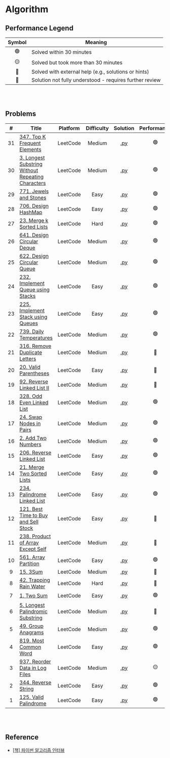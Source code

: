 # Algorithm

## Performance Legend

| Symbol | Meaning |
|:------:|---------|
| 🟢 | Solved within 30 minutes |
| 🟡 | Solved but took more than 30 minutes |
| 🛟 | Solved with external help (e.g., solutions or hints) |
| 🔴 | Solution not fully understood - requires further review |

<br><br>

## Problems

| # | Title | Platform | Difficulty | Solution | Performance |
|:---:|-----|----------|:----------:|:--------:|:-----------:|
| 31 | [347. Top K Frequent Elements](https://leetcode.com/problems/top-k-frequent-elements/) | LeetCode | Medium | [.py](leetcode/0347.py) | 🟢 |
| 30 | [3. Longest Substring Without Repeating Characters](https://leetcode.com/problems/longest-substring-without-repeating-characters/) | LeetCode | Medium | [.py](leetcode/0003.py) | 🟢 |
| 29 | [771. Jewels and Stones](https://leetcode.com/problems/jewels-and-stones/) | LeetCode | Easy | [.py](leetcode/0771.py) | 🟢 |
| 28 | [706. Design HashMap](https://leetcode.com/problems/design-hashmap/) | LeetCode | Easy | [.py](leetcode/0706.py) | 🟢 |
| 27 | [23. Merge k Sorted Lists](https://leetcode.com/problems/merge-k-sorted-lists/) | LeetCode | Hard | [.py](leetcode/0023.py) | 🟢 |
| 26 | [641. Design Circular Deque](https://leetcode.com/problems/design-circular-deque/) | LeetCode | Medium | [.py](leetcode/0641.py) | 🟢 |
| 25 | [622. Design Circular Queue](https://leetcode.com/problems/design-circular-queue/) | LeetCode | Medium | [.py](leetcode/0622.py) | 🟢 |
| 24 | [232. Implement Queue using Stacks](https://leetcode.com/problems/implement-queue-using-stacks/) | LeetCode | Easy | [.py](leetcode/0232.py) | 🟢 |
| 23 | [225. Implement Stack using Queues](https://leetcode.com/problems/implement-stack-using-queues/) | LeetCode | Easy | [.py](leetcode/0225.py) | 🟢 |
| 22 | [739. Daily Temperatures](https://leetcode.com/problems/daily-temperatures/) | LeetCode | Medium | [.py](leetcode/0739.py) | 🟢 |
| 21 | [316. Remove Duplicate Letters](https://leetcode.com/problems/remove-duplicate-letters/) | LeetCode | Medium | [.py](leetcode/0316.py) | 🛟 |
| 20 | [20. Valid Parentheses](https://leetcode.com/problems/valid-parentheses/) | LeetCode | Easy | [.py](leetcode/0020.py) | 🛟 |
| 19 | [92. Reverse Linked List II](https://leetcode.com/problems/reverse-linked-list-ii/) | LeetCode | Medium | [.py](leetcode/0092.py) | 🛟 |
| 18 | [328. Odd Even Linked List](https://leetcode.com/problems/odd-even-linked-list/) | LeetCode | Medium | [.py](leetcode/0328.py) | 🟢 |
| 17 | [24. Swap Nodes in Pairs](https://leetcode.com/problems/swap-nodes-in-pairs/) | LeetCode | Medium | [.py](leetcode/0024.py) | 🟢 |
| 16 | [2. Add Two Numbers](https://leetcode.com/problems/add-two-numbers/) | LeetCode | Medium | [.py](leetcode/0002.py) | 🟢 |
| 15 | [206. Reverse Linked List](https://leetcode.com/problems/reverse-linked-list/) | LeetCode | Easy | [.py](leetcode/0206.py) | 🟢 |
| 14 | [21. Merge Two Sorted Lists](https://leetcode.com/problems/merge-two-sorted-lists/) | LeetCode | Easy | [.py](leetcode/0021.py) | 🟢 |
| 13 | [234. Palindrome Linked List](https://leetcode.com/problems/palindrome-linked-list/) | LeetCode | Easy | [.py](leetcode/0234.py) | 🟢 |  
| 12 | [121. Best Time to Buy and Sell Stock](https://leetcode.com/problems/best-time-to-buy-and-sell-stock/) | LeetCode | Easy | [.py](leetcode/0121.py) | 🛟 |
| 11 | [238. Product of Array Except Self](https://leetcode.com/problems/product-of-array-except-self/) | LeetCode | Medium | [.py](leetcode/0238.py) | 🛟 | 
| 10 | [561. Array Partition](https://leetcode.com/problems/array-partition/) | LeetCode | Easy | [.py](leetcode/0561.py) | 🟢 | 
| 9 | [15. 3Sum](https://leetcode.com/problems/3sum/) | LeetCode | Medium | [.py](leetcode/0015.py) | 🛟 |
| 8 | [42. Trapping Rain Water](https://leetcode.com/problems/trapping-rain-water/) | LeetCode | Hard | [.py](leetcode/0042.py) | 🛟 |
| 7 | [1. Two Sum](https://leetcode.com/problems/two-sum/) | LeetCode | Easy | [.py](leetcode/0001.py) | 🟢 |
| 6 | [5. Longest Palindromic Substring](https://leetcode.com/problems/longest-palindromic-substring/) | LeetCode | Medium | [.py](leetcode/0005.py) | 🛟 |
| 5 | [49. Group Anagrams](https://leetcode.com/problems/group-anagrams/) | LeetCode | Medium | [.py](leetcode/0049.py) | 🟢 |
| 4 | [819. Most Common Word](https://leetcode.com/problems/most-common-word/) | LeetCode | Easy | [.py](leetcode/0819.py) | 🟢 |
| 3 | [937. Reorder Data in Log Files](https://leetcode.com/problems/reorder-data-in-log-files/) | LeetCode | Medium | [.py](leetcode/0937.py) | 🟡 |
| 2 | [344. Reverse String](https://leetcode.com/problems/reverse-string/) | LeetCode | Easy | [.py](leetcode/0344.py) | 🟢|
| 1 | [125. Valid Palindrome](https://leetcode.com/problems/valid-palindrome/) | LeetCode | Easy | [.py](leetcode/0125.py) | 🟢 |

<br><br>

## Reference
- [[책] 파이썬 알고리즘 인터뷰](https://github.com/onlybooks/python-algorithm-interview)
